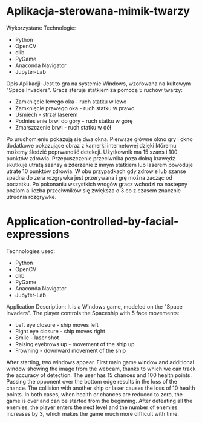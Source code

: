 # Aplikacja-sterowana-mimik-twarzy

Wykorzystane Technologie:
- Python
- OpenCV
- dlib
- PyGame
- Anaconda Navigator
- Jupyter-Lab

Opis Aplikacji:
Jest to gra na systemie Windows, wzorowana na kultowym "Space Invaders".
Gracz steruje statkiem za pomocą 5 ruchów twarzy:
- Zamknięcie lewego oka - ruch statku w lewo
- Zamknięcie prawego oka - ruch statku w prawo
- Uśmiech - strzał laserem
- Podniesienie brwi do góry - ruch statku w górę
- Zmarszczenie brwi - ruch statku w dół

Po uruchomieniu pokazują się dwa okna. Pierwsze główne okno gry i okno dodatkowe
pokazujące obraz z kamerki internetowej dzięki któremu możemy śledzić poprwaność
detekcji. Użytkownik ma 15 szans i 100 punktów zdrowia. Przepuszczenie przeciwnika poza dolną krawędź
skutkuje utratą szansy a zderzenie z innym statkiem lub laserem powoduje utrate 10 punktów zdrowia. W obu przypadkach gdy zdrowie lub szanse spadna do zera rozgrywka jest przerywana i grę można zacząc od poczatku. Po pokonaniu wszystkich wrogów gracz wchodzi na nastepny poziom a liczba przeciwników się zwiększa o 3 co z czasem znacznie utrudnia rozgrywke.

# Application-controlled-by-facial-expressions

Technologies used:
- Python
- OpenCV
- dlib
- PyGame
- Anaconda Navigator
- Jupyter-Lab

Application Description:
It is a Windows game, modeled on the "Space Invaders".
The player controls the Spaceship with 5 face movements:
- Left eye closure - ship moves left
- Right eye closure - ship moves right
- Smile - laser shot
- Raising eyebrows up - movement of the ship up
- Frowning - downward movement of the ship

After starting, two windows appear. First main game window and additional window
showing the image from the webcam, thanks to which we can track the accuracy of
detection. The user has 15 chances and 100 health points. Passing the opponent over the bottom edge
results in the loss of the chance. The collision with another ship or laser causes the loss of 10 health points. In both cases, when health or chances are reduced to zero, the game is over and can be started from the beginning. After defeating all the enemies, the player enters the next level and the number of enemies increases by 3, which makes the game much more difficult with time.
